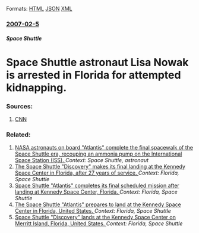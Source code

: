 
Formats: [HTML](/news/2007/02/5/space-shuttle-astronaut-lisa-nowak-is-arrested-in-florida-for-attempted-kidnapping.html)  [JSON](/news/2007/02/5/space-shuttle-astronaut-lisa-nowak-is-arrested-in-florida-for-attempted-kidnapping.json)  [XML](/news/2007/02/5/space-shuttle-astronaut-lisa-nowak-is-arrested-in-florida-for-attempted-kidnapping.xml)  

### [2007-02-5](/news/2007/02/5/index.md)

##### Space Shuttle
#  Space Shuttle astronaut Lisa Nowak is arrested in Florida for attempted kidnapping. 




### Sources:

1. [CNN](http://edition.cnn.com/2007/US/02/05/space.love/index.html)

### Related:

1. [NASA astronauts on board "Atlantis" complete the final spacewalk of the Space Shuttle era, recouping an ammonia pump on the International Space Station (ISS). ](/news/2011/07/12/nasa-astronauts-on-board-atlantis-complete-the-final-spacewalk-of-the-space-shuttle-era-recouping-an-ammonia-pump-on-the-international-sp.md) _Context: Space Shuttle, astronaut_
2. [The Space Shuttle "Discovery" makes its final landing at the Kennedy Space Center in Florida, after 27 years of service. ](/news/2011/03/9/the-space-shuttle-discovery-makes-its-final-landing-at-the-kennedy-space-center-in-florida-after-27-years-of-service.md) _Context: Florida, Space Shuttle_
3. [Space Shuttle "Atlantis" completes its final scheduled mission after landing at Kennedy Space Center, Florida. ](/news/2010/05/26/space-shuttle-atlantis-completes-its-final-scheduled-mission-after-landing-at-kennedy-space-center-florida.md) _Context: Florida, Space Shuttle_
4. [ The Space Shuttle "Atlantis" prepares to land at the Kennedy Space Center in Florida, United States. ](/news/2009/05/22/the-space-shuttle-atlantis-prepares-to-land-at-the-kennedy-space-center-in-florida-united-states.md) _Context: Florida, Space Shuttle_
5. [ Space Shuttle "Discovery" lands at the Kennedy Space Center on Merritt Island, Florida, United States. ](/news/2009/03/28/space-shuttle-discovery-lands-at-the-kennedy-space-center-on-merritt-island-florida-united-states.md) _Context: Florida, Space Shuttle_
